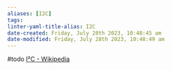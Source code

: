 ```yaml
---
aliases: [I2C]
tags: 
linter-yaml-title-alias: I2C
date-created: Friday, July 28th 2023, 10:48:45 am
date-modified: Friday, July 28th 2023, 10:48:49 am
---
```


#todo
[I²C - Wikipedia](https://en.wikipedia.org/wiki/I%C2%B2C)
